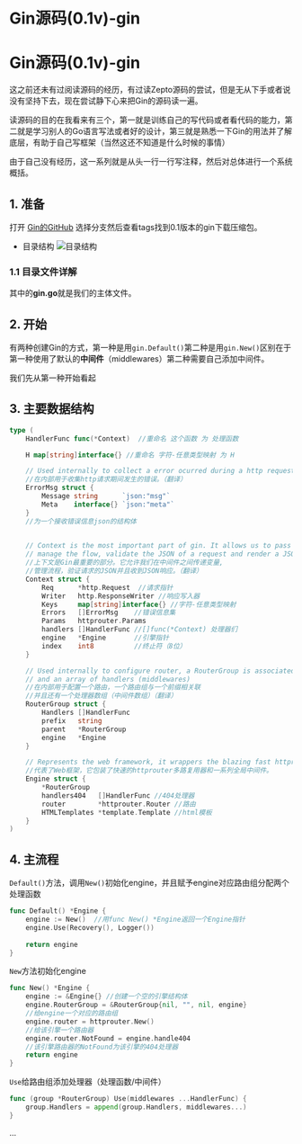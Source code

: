 # Gin源码(0.1v)-gin


<!--more-->

# Gin源码(0.1v)-gin

这之前还未有过阅读源码的经历，有过读Zepto源码的尝试，但是无从下手或者说没有坚持下去，现在尝试静下心来把Gin的源码读一遍。

读源码的目的在我看来有三个，第一就是训练自己的写代码或者看代码的能力，第二就是学习别人的Go语言写法或者好的设计，第三就是熟悉一下Gin的用法并了解底层，有助于自己写框架（当然这还不知道是什么时候的事情）

由于自己没有经历，这一系列就是从头一行一行写注释，然后对总体进行一个系统概括。

## 1. 准备

打开 [Gin的GitHub](https://github.com/gin-gonic/gin/tree/v0.1) 选择分支然后查看tags找到0.1版本的gin下载压缩包。

- 目录结构
![目录结构](http://cdn.shanzei.top/20200423132640.png)

### 1.1 目录文件详解

其中的**gin.go**就是我们的主体文件。



## 2. 开始

有两种创建Gin的方式，第一种是用`gin.Default()`第二种是用`gin.New()`区别在于第一种使用了默认的**中间件**（middlewares）第二种需要自己添加中间件。

我们先从第一种开始看起

## 3. 主要数据结构

```go
type (
	HandlerFunc func(*Context)  //重命名 这个函数 为 处理函数

	H map[string]interface{} //重命名 字符-任意类型映射 为 H

    // Used internally to collect a error ocurred during a http request.
    //在内部用于收集http请求期间发生的错误。（翻译）
	ErrorMsg struct {
		Message string      `json:"msg"`
		Meta    interface{} `json:"meta"`
    }
    //为一个接收错误信息json的结构体
    

	// Context is the most important part of gin. It allows us to pass variables between middleware,
    // manage the flow, validate the JSON of a request and render a JSON response for example.
    //上下文是Gin最重要的部分。它允许我们在中间件之间传递变量,
    //管理流程，验证请求的JSON并且收到JSON响应。（翻译）
	Context struct {
		Req      *http.Request  //请求指针
		Writer   http.ResponseWriter //响应写入器
		Keys     map[string]interface{} //字符-任意类型映射
		Errors   []ErrorMsg    //错误信息集
		Params   httprouter.Params 
		handlers []HandlerFunc //[]func(*Context) 处理器们
		engine   *Engine       //引擎指针
		index    int8          //终止符（8位）
	}

	// Used internally to configure router, a RouterGroup is associated with a prefix
    // and an array of handlers (middlewares)
    //在内部用于配置一个路由，一个路由组与一个前缀相关联
    //并且还有一个处理器数组（中间件数组）（翻译）
	RouterGroup struct {
		Handlers []HandlerFunc
		prefix   string
		parent   *RouterGroup
		engine   *Engine
	}

    // Represents the web framework, it wrappers the blazing fast httprouter multiplexer and a list of global middlewares.
    //代表了Web框架，它包装了快速的httprouter多路复用器和一系列全局中间件。
	Engine struct {
		*RouterGroup
		handlers404   []HandlerFunc //404处理器
		router        *httprouter.Router //路由
		HTMLTemplates *template.Template //html模板
	}
)
```

## 4. 主流程

`Default()`方法，调用`New()`初始化engine，并且赋予engine对应路由组分配两个处理函数

```go
func Default() *Engine {
	engine := New()  //用func New() *Engine返回一个Engine指针
    engine.Use(Recovery(), Logger())
    
	return engine
}
```

`New`方法初始化engine

```go
func New() *Engine {
	engine := &Engine{} //创建一个空的引擎结构体
    engine.RouterGroup = &RouterGroup{nil, "", nil, engine}
    //给engine一个对应的路由组
    engine.router = httprouter.New()
    //给该引擎一个路由器
    engine.router.NotFound = engine.handle404
    //该引擎路由器的NotFound为该引擎的404处理器
	return engine
}
```

`Use`给路由组添加处理器（处理函数/中间件）

```go
func (group *RouterGroup) Use(middlewares ...HandlerFunc) {
	group.Handlers = append(group.Handlers, middlewares...)
}
```

...
